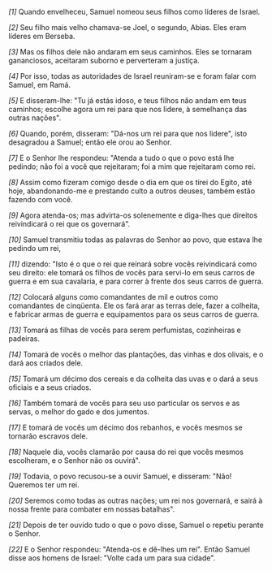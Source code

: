 *[1]* Quando envelheceu, Samuel nomeou seus filhos como líderes de Israel.

*[2]* Seu filho mais velho chamava-se Joel, o segundo, Abias. Eles eram líderes em Berseba.

*[3]* Mas os filhos dele não andaram em seus caminhos. Eles se tornaram gananciosos, aceitaram suborno e perverteram a justiça.

*[4]* Por isso, todas as autoridades de Israel reuniram-se e foram falar com Samuel, em Ramá.

*[5]* E disseram-lhe: "Tu já estás idoso, e teus filhos não andam em teus caminhos; escolhe agora um rei para que nos lidere, à semelhança das outras nações".

*[6]* Quando, porém, disseram: "Dá-nos um rei para que nos lidere", isto desagradou a Samuel; então ele orou ao Senhor.

*[7]* E o Senhor lhe respondeu: "Atenda a tudo o que o povo está lhe pedindo; não foi a você que rejeitaram; foi a mim que rejeitaram como rei.

*[8]* Assim como fizeram comigo desde o dia em que os tirei do Egito, até hoje, abandonando-me e prestando culto a outros deuses, também estão fazendo com você.

*[9]* Agora atenda-os; mas advirta-os solenemente e diga-lhes que direitos reivindicará o rei que os governará".

*[10]* Samuel transmitiu todas as palavras do Senhor ao povo, que estava lhe pedindo um rei,

*[11]* dizendo: "Isto é o que o rei que reinará sobre vocês reivindicará como seu direito: ele tomará os filhos de vocês para servi-lo em seus carros de guerra e em sua cavalaria, e para correr à frente dos seus carros de guerra.

*[12]* Colocará alguns como comandantes de mil e outros como comandantes de cinqüenta. Ele os fará arar as terras dele, fazer a colheita, e fabricar armas de guerra e equipamentos para os seus carros de guerra.

*[13]* Tomará as filhas de vocês para serem perfumistas, cozinheiras e padeiras.

*[14]* Tomará de vocês o melhor das plantações, das vinhas e dos olivais, e o dará aos criados dele.

*[15]* Tomará um décimo dos cereais e da colheita das uvas e o dará a seus oficiais e a seus criados.

*[16]* Também tomará de vocês para seu uso particular os servos e as servas, o melhor do gado e dos jumentos.

*[17]* E tomará de vocês um décimo dos rebanhos, e vocês mesmos se tornarão escravos dele.

*[18]* Naquele dia, vocês clamarão por causa do rei que vocês mesmos escolheram, e o Senhor não os ouvirá".

*[19]* Todavia, o povo recusou-se a ouvir Samuel, e disseram: "Não! Queremos ter um rei.

*[20]* Seremos como todas as outras nações; um rei nos governará, e sairá à nossa frente para combater em nossas batalhas".

*[21]* Depois de ter ouvido tudo o que o povo disse, Samuel o repetiu perante o Senhor.

*[22]* E o Senhor respondeu: "Atenda-os e dê-lhes um rei". Então Samuel disse aos homens de Israel: "Volte cada um para sua cidade".

